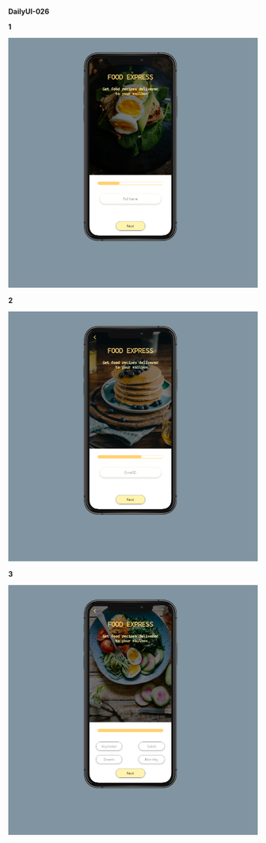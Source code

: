 **DailyUI-026**

**1**

![](https://raw.githubusercontent.com/Sehajbir/DailyUI/master/DailyUI-026/1.png)

**2**

![](https://raw.githubusercontent.com/Sehajbir/DailyUI/master/DailyUI-026/2.png)

**3**

![](https://raw.githubusercontent.com/Sehajbir/DailyUI/master/DailyUI-026/3.png)
